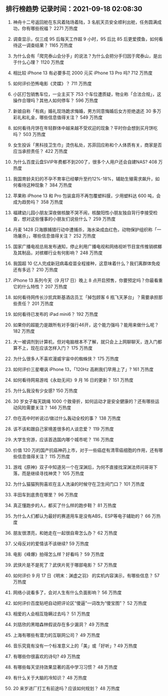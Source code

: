 
## 排行榜趋势 记录时间：2021-09-18 02:08:30
  
  1. 神舟十二号返回舱在东风着陆场着陆，3 名航天员安全顺利出舱，任务圆满成功，你有哪些祝福？ 2271 万热度
    
  2. 调查显示，仅三成 95 后每天工作超 9 小时，95 后比 85 后更爱摸鱼，如何看待这一调查结果？ 1165 万热度
    
  3. 为什么会有「爬完泰山会分手」的说法？为什么会把分手归因于爬泰山，是出于什么心理？ 1120 万热度
    
  4. 相比较 iPhone 13 有必要多花 2000 元买 iPhone 13 Pro 吗? 712 万热度
    
  5. 如何评价恐怖电影《灵媒》？ 711 万热度
    
  6. 小区打包销售车位，一业主买下 753 个车位遭质疑，物业称「合法合规」，这操作合理吗？其他人如何停车？ 596 万热度
    
  7. 新娘自称「有病」婚礼现场跪求悔婚，男方同意悔婚后女方拒绝退还 30 多万彩礼和礼金，哪些信息值得关注？ 549 万热度
    
  8. 如何看待月饼在年轻群体中越来越不受欢迎的现象？平时你会想到买月饼吃吗？ 503 万热度
    
  9. 女生投诉「黑科技卫生巾」烫伤私处，苏菲回应称和个人体质有关，商家是否应当承担责任？ 422 万热度
    
  10. 为什么百度云盘SVIP年费都不到200了，很多个人用户还会自建NAS? 408 万热度
    
  11. 我国育龄夫妇的不孕不育率已经攀升至约12%-18%，辅助生殖需求飙升，如何看待这种现象？ 384 万热度
    
  12. 苹果称 iPhone 13 和 Pro 包装盒将不再包覆塑料膜，少用塑料达 600 吨，会成为趋势吗？ 358 万热度
    
  13. 福建幼儿园小朋友深夜做核酸不哭不闹，核酸阳性小朋友独自背行李接受检查，想对这些懂事的小朋友们说些什么？ 259 万热度
    
  14. 丹麦 1428 只海豚捕猎行动中遭捕杀，海水染成血红色，动物保护组织称「一场屠杀」，哪些信息值得关注？ 252 万热度
    
  15. 国家广播电视总局发布通知，停止利用广播电视和网络视听节目宣传推销槟榔及其制品，对槟榔行业有何影响？ 248 万热度
    
  16. 我国超 10 亿人完成新冠病毒疫苗全程接种，这意味着什么？我们离群体免疫还有多远？ 210 万热度
    
  17. iPhone 13 系列今天（9 月17 日）晚上 8 点开启预售，你要预定吗？你最看重它的什么特性？ 207 万热度
    
  18. 如何看待网传长沙凯宾斯基酒店员工「掉包顾客 6 瓶飞天茅台」？需要承担那些责任？ 201 万热度
    
  19. 如何看待已发布的 iPad mini6？ 192 万热度
    
  20. 如果你的超能力是跟所有对手强行46开，这个能力强吗？能用来做什么呢？ 182 万热度
    
  21. 大一被调剂到计算机，但对电脑根本不了解，就只会上上网聊聊天，连入门都算不上，现在应该怎样入门？ 175 万热度
    
  22. 为什么很多人不喜欢漫威宇宙中的蜘蛛侠？ 175 万热度
    
  23. 如何评价三星嘲讽 iPhone 13，「120Hz 高刷我们早用上了」? 161 万热度
    
  24. 如何看待网易游戏《永劫无间》9 月 16 日的更新？ 151 万热度
    
  25. 为什么我没有少女感? 150 万热度
    
  26. 30 岁女子每天跳绳 1000 个致骨折，如何运动才是安全健康的？还有哪些运动风险需要关注？ 146 万热度
    
  27. 你在高中时听说过/做过什么轰动全校的事？ 138 万热度
    
  28. 该不该和跟自己家境差很多的人谈恋爱？ 119 万热度
    
  29. 大学生穷游，应该首选国内哪个城市呢？ 116 万热度
    
  30. 价值 120 万的国产抗癌神药上市，对于一些癌症有清零癌细胞的作用，还有哪些信息值得关注？ 115 万热度
    
  31. 游戏《原神》双子中知道另一个在深渊后，为何不直接找深渊法师问哥哥下落，而是继续寻找神灵？ 105 万热度
    
  32. 为什么猫猫狗狗喜欢在主人洗澡的时候守在卫生间门口？ 101 万热度
    
  33. 丰田车到底贵在哪里？ 96 万热度
    
  34. 真正懂跑步的人，都买了什么样的跑步鞋？ 81 万热度
    
  35. 为什么人们都认为最好的赛道用车是没有ABS，ESP等电子辅助的？ 66 万热度
    
  36. 朋友很漂亮，和她走在一起很自卑怎么办？ 62 万热度
    
  37. 父母反对的爱情该不该继续? 59 万热度
    
  38. 电影《峰爆》拍得怎么样？好看吗？ 59 万热度
    
  39. 武侠片是不是死了？武侠片死于哪部电影？ 57 万热度
    
  40. 如何评价 9 月 17 日《明末：渊虚之羽》 的实机内容演示，有哪些信息？ 57 万热度
    
  41. 网络小说看多了，会对人生有什么负面影响？ 56 万热度
    
  42. 如何评价百度贴吧自动把评论区“傻逼”一词改为“傻宝图”？ 52 万热度
    
  43. 相爱的人会相互隐瞒过去吗？ 51 万热度
    
  44. 刘慈欣的黑暗森林假说存在多少漏洞？ 49 万热度
    
  45. 上海有哪些有潜力的互联网公司？ 49 万热度
    
  46. 音乐究竟有没有一个标准意义上的「美」或「好听」? 49 万热度
    
  47. 有哪些你很喜欢的诗句? 49 万热度
    
  48. 有哪些每天坚持效果显著的高中学习习惯？ 48 万热度
    
  49. 有什么关于大脑的冷知识？ 48 万热度
    
  50. 20 来岁进厂打工有前途吗？应该如何规划？ 48 万热度
    